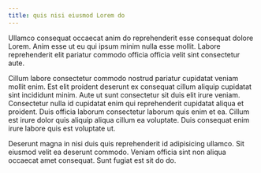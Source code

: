 ```yaml
---
title: quis nisi eiusmod Lorem do
---
```


Ullamco consequat occaecat anim do reprehenderit esse consequat dolore Lorem. Anim esse ut eu qui ipsum minim nulla esse mollit. Labore reprehenderit elit pariatur commodo officia officia velit sint consectetur aute.

Cillum labore consectetur commodo nostrud pariatur cupidatat veniam mollit enim. Est elit proident deserunt ex consequat cillum aliquip cupidatat sint incididunt minim. Aute ut sunt consectetur sit duis elit irure veniam. Consectetur nulla id cupidatat enim qui reprehenderit cupidatat aliqua et proident. Duis officia laborum consectetur laborum quis enim et ea. Cillum est irure dolor quis aliquip aliqua cillum ea voluptate. Duis consequat enim irure labore quis est voluptate ut.

Deserunt magna in nisi duis quis reprehenderit id adipisicing ullamco. Sit eiusmod velit ea deserunt commodo. Veniam officia sint non aliqua occaecat amet consequat. Sunt fugiat est sit do do.